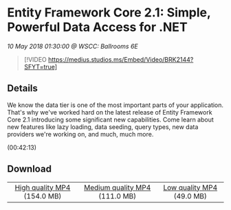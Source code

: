 # Entity Framework Core 2.1: Simple, Powerful Data Access for .NET

*10 May 2018 01:30:00 @ WSCC: Ballrooms 6E*

> [!VIDEO https://medius.studios.ms/Embed/Video/BRK2144?SFYT=true]

## Details

<p>We know the data tier is one of the most important parts of your application. That's why we've worked hard on the latest release of Entity Framework Core 2.1 introducing some significant new capabilities. Come learn about new features like lazy loading, data seeding, query types, new data providers we're working on, and much, much more.</p> (00:42:13)

## Download

||||
|:--:|:----:|:-:|
|[High quality MP4](https://sec.ch9.ms/ch9/baf4/a45ab421-d64d-44ec-a126-2fbe1fcfbaf4/BRK2144_high.mp4) (154.0 MB)|[Medium quality MP4](https://sec.ch9.ms/ch9/baf4/a45ab421-d64d-44ec-a126-2fbe1fcfbaf4/BRK2144_mid.mp4) (111.0 MB)|[Low quality MP4](https://sec.ch9.ms/ch9/baf4/a45ab421-d64d-44ec-a126-2fbe1fcfbaf4/BRK2144.mp4) (49.0 MB)|